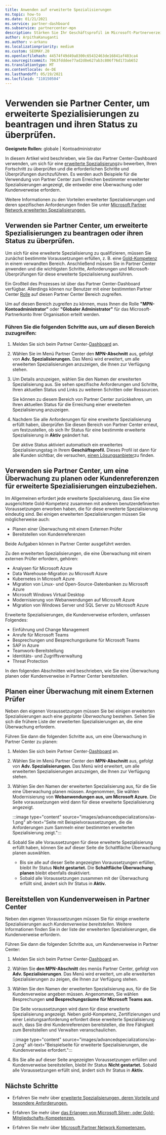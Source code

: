 ```yaml
---
title: Anwenden auf erweiterte Spezialisierungen
ms.topic: how-to
ms.date: 01/21/2021
ms.service: partner-dashboard
ms.subservice: partnercenter-mpn
description: Stärken Sie Ihr Geschäftsprofil im Microsoft-Partnerverzeichnis. Erfahren Sie, wie Sie Partner Center verwenden, um erweiterte Spezialisierungen zu beantragen und zu erwerben.
author: ArpithaKanuganti
ms.author: v-arkanu
ms.localizationpriority: medium
ms.custom: SEOMAY.20
ms.openlocfilehash: 44574f49d49a8300c65432463de16841af483ca4
ms.sourcegitcommit: 7063fdddee77ad2d8e627ab3c806f76d173ab652
ms.translationtype: MT
ms.contentlocale: de-DE
ms.lasthandoff: 05/19/2021
ms.locfileid: "110150504"
---
```

# <a name="use-partner-center-to-apply-for-advanced-specializations-and-check-their-status"></a>Verwenden sie Partner Center, um erweiterte Spezialisierungen zu beantragen und ihren Status zu überprüfen.

**Geeignete Rollen:** globale | Kontoadministrator

In diesem Artikel wird beschrieben, wie Sie das Partner Center-Dashboard verwenden, um sich für eine [erweiterte Spezialisierung](advanced-specializations.md)zu bewerben, Ihren Fortschritt zu überprüfen und die erforderlichen Schritte und Überprüfungen durchzuführen. Es werden auch Beispiele für die Verwendung von Partner Center zum Erreichen bestimmter erweiterter Spezialisierungen angezeigt, die entweder eine Überwachung oder Kundenverweise erfordern.

Weitere Informationen zu den Vorteilen erweiterter Spezialisierungen und deren spezifischen Anforderungen finden Sie unter [Microsoft Partner Network erweiterten Spezialisierungen.](https://partner.microsoft.com/membership/advanced-specialization)

## <a name="use-partner-center-to-apply-for-advanced-specializations-or-check-their-status"></a>Verwenden sie Partner Center, um erweiterte Spezialisierungen zu beantragen oder ihren Status zu überprüfen.

Um sich für eine erweiterte Spezialisierung zu qualifizieren, müssen Sie zunächst bestimmte Voraussetzungen erfüllen, z. B. eine [Gold-Kompetenz](https://partner.microsoft.com/membership/competencies) in einem verwandten Bereich. Anschließend müssen Sie in Partner Center anwenden und die wichtigsten Schritte, Anforderungen und Microsoft-Überprüfungen für diese erweiterte Spezialisierung ausführen.

Ein Großteil des Prozesses ist über das Partner Center-Dashboard verfügbar. Allerdings können nur Benutzer mit einer bestimmten Partner Center [Rolle](permissions-overview.md) auf diesen Partner Center Bereich zugreifen.

Um auf diesen Bereich zugreifen zu können, muss Ihnen die Rolle **"MPN-Kontoadministrator"** oder **"Globaler Administrator"** für das Microsoft-Partnerkonto Ihrer Organisation erteilt werden.

### <a name="follow-these-steps-to-access-this-area"></a>Führen Sie die folgenden Schritte aus, um auf diesen Bereich zuzugreifen:

1. Melden Sie sich beim Partner Center-[Dashboard](https://partner.microsoft.com/dashboard/home) an.

2. Wählen Sie im Menü Partner Center den **MPN-Abschnitt** aus, gefolgt von **Adv. Spezialisierungen.** Das Menü wird erweitert, um alle erweiterten Spezialisierungen anzuzeigen, die Ihnen zur Verfügung stehen.

3. Um Details anzuzeigen, wählen Sie den Namen der erweiterten Spezialisierung aus. Sie sehen spezifische Anforderungen und Schritte, Ihren aktuellen Status und Links zu weiteren Schritten oder Ressourcen.

   Sie können zu diesem Bereich von Partner Center zurückkehren, um Ihren aktuellen Status für die Erreichung einer erweiterten Spezialisierung anzuzeigen.

4. Nachdem Sie alle Anforderungen für eine erweiterte Spezialisierung erfüllt haben, überprüfen Sie diesen Bereich von Partner Center erneut, um festzustellen, ob sich Ihr Status für eine bestimmte erweiterte Spezialisierung in **Aktiv** geändert hat.

   Der aktive Status aktiviert automatisch ein erweitertes Spezialisierungstag in Ihrem **Geschäftsprofil.** Dieses Profil ist dann für alle Kunden sichtbar, die versuchen, [einen Lösungsanbieter](https://www.microsoft.com/solution-providers/home)zu finden.

## <a name="use-partner-center-to-schedule-an-audit-or-include-customer-references-for-advanced-specializations"></a>Verwenden sie Partner Center, um eine Überwachung zu planen oder Kundenreferenzen für erweiterte Spezialisierungen einzubeziehen.

Im Allgemeinen erfordert jede erweiterte Spezialisierung, dass Sie eine ausgerichtete Gold-Kompetenz zusammen mit anderen benutzerdefinierten Voraussetzungen erworben haben, die für diese erweiterte Spezialisierung eindeutig sind. Bei einigen erweiterten Spezialisierungen müssen Sie möglicherweise auch:

- Planen einer Überwachung mit einem Externen Prüfer
- Bereitstellen von Kundenreferenzen

Beide Aufgaben können in Partner Center ausgeführt werden.

Zu den erweiterten Spezialisierungen, die eine Überwachung mit einem externen Prüfer erfordern, gehören:

- Analysen für Microsoft Azure
- Data Warehouse-Migration zu Microsoft Azure
- Kubernetes in Microsoft Azure
- Migration von Linux- und Open-Source-Datenbanken zu Microsoft Azure
- Microsoft Windows Virtual Desktop
- Modernisierung von Webanwendungen auf Microsoft Azure
- Migration von Windows Server und SQL Server zu Microsoft Azure

Erweiterte Spezialisierungen, die Kundenverweise erfordern, umfassen Folgendes:

- Einführung und Change Management
- Anrufe für Microsoft Teams
- Besprechungen und Besprechungsräume für Microsoft Teams
- SAP in Azure
- Teamwork-Bereitstellung
- Identitäts- und Zugriffsverwaltung
- Threat Protection

In den folgenden Abschnitten wird beschrieben, wie Sie eine Überwachung planen oder Kundenverweise in Partner Center bereitstellen.

## <a name="schedule-an-audit-with-a-third-party-auditor"></a>Planen einer Überwachung mit einem Externen Prüfer

Neben den eigenen Voraussetzungen müssen Sie bei einigen erweiterten Spezialisierungen auch eine *geplante Überwachung* bestehen. Sehen Sie sich die frühere Liste der erweiterten Spezialisierungen an, die eine Überwachung erfordern.

Führen Sie dann die folgenden Schritte aus, um eine Überwachung in Partner Center zu planen:

1. Melden Sie sich beim Partner Center-[Dashboard](https://partner.microsoft.com/dashboard/home) an.

2. Wählen Sie im Menü Partner Center den **MPN-Abschnitt** aus, gefolgt von **Adv. Spezialisierungen.** Das Menü wird erweitert, um alle erweiterten Spezialisierungen anzuzeigen, die Ihnen zur Verfügung stehen.

3. Wählen Sie den Namen der erweiterten Spezialisierung aus, für die Sie eine Überwachung planen müssen. Angenommen, Sie wählen Modernisierung von **Webanwendungen aus, um Microsoft Azure.** Die Seite voraussetzungen wird dann für diese erweiterte Spezialisierung angezeigt.

   :::image type="content" source="images/advancedspecializations/as-1.png" alt-text="Seite mit Beispielvoraussetzungen, die die Anforderungen zum Sammeln einer bestimmten erweiterten Spezialisierung zeigt.":::

4. Sobald Sie alle Voraussetzungen für diese erweiterte Spezialisierung erfüllt haben, können Sie auf dieser Seite die Schaltfläche Überwachung planen auswählen. 

   - Bis sie alle auf dieser Seite angezeigten Voraussetzungen erfüllen, bleibt Ihr Status **Nicht gestartet.** Die **Schaltfläche Überwachung planen** bleibt ebenfalls deaktiviert. 
   - Sobald alle Voraussetzungen zusammen mit der Überwachung erfüllt sind, ändert sich Ihr Status in **Aktiv.**

## <a name="provide-customer-references-in-partner-center"></a>Bereitstellen von Kundenverweisen in Partner Center

Neben den eigenen Voraussetzungen müssen Sie für einige erweiterte Spezialisierungen auch *Kundenverweise bereitstellen.* Weitere Informationen finden Sie in der liste der erweiterten Spezialisierungen, die Kundenverweise erfordern.

Führen Sie dann die folgenden Schritte aus, um Kundenverweise in Partner Center:

1. Melden Sie sich beim Partner Center-[Dashboard](https://partner.microsoft.com/dashboard/home) an.

2. Wählen Sie **den MPN-Abschnitt** des menüs Partner Center, gefolgt von **Adv. Spezialisierungen**. Das Menü wird erweitert, um alle erweiterten Spezialisierungen zu zeigen, die Ihnen zur Verfügung stehen.

3. Wählen Sie den Namen der erweiterten Spezialisierung aus, für die Sie Kundenverweise angeben müssen. Angenommen, Sie wählen Besprechungen **und Besprechungsräume für Microsoft Teams aus.**

   Die Seite voraussetzungen wird dann für diese erweiterte Spezialisierung angezeigt. Neben gold-Kompetenz, Zertifizierungen und einer Leistungsanforderung erfordert diese erweiterte Spezialisierung auch, dass Sie drei Kundenreferenzen bereitstellen, die Ihre Fähigkeit zum Bereitstellen und Verwalten veranschaulichen.

   :::image type="content" source="images/advancedspecializations/as-2.png" alt-text="Beispielseite für erweiterte Spezialisierungen, die Kundenverweise erfordert.":::

4. Bis Sie alle auf dieser Seite angezeigten Voraussetzungen erfüllen und Kundenverweise bereitstellen, bleibt Ihr Status **Nicht gestartet.** Sobald alle Voraussetzungen erfüllt sind, ändert sich Ihr Status in **Aktiv.**

## <a name="next-steps"></a>Nächste Schritte

- Erfahren Sie mehr über [erweiterte Spezialisierungen, deren Vorteile und besondere Anforderungen.](https://partner.microsoft.com/membership/advanced-specialization)

- Erfahren Sie mehr über [das Erlangen von Microsoft Silver- oder Gold-Mitgliedschafts-Kompetenzen.](learn-about-competencies.md)

- Erfahren Sie mehr über [Microsoft Partner Network Kompetenzen.](https://partner.microsoft.com/membership/competencies)
